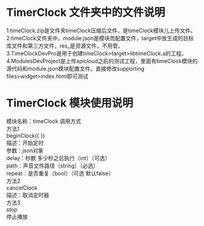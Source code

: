 # TimerClock 文件夹中的文件说明
1.timeClock.zip是文件夹timeClock压缩后文件，是timeClock模块儿上传文件。<br/>
2.timeClock文件夹中，module.json是模块而配置文件，target中放生成的目标库文件和第三方文件，res_是资源文件，不用管。<br/>
3.TimeClockDevPro是用于创建timeClock>target>libtimeClock.a的工程。<br/>
4.ModulesDevProject是上传apicloud之前的测试工程，里面有timeClock模块的源代码和module.json模块配置文件。直接修改supporting files>widget>index.html即可测试

# TimerClock 模块使用说明

模块名称：timeClock
调用方式<br/>
方法1<br/>
beginClock({ })<br/>
描述：开始定时<br/>
参数：json对象<br/>
delay：秒数 多少秒之后执行（int）（可选）<br/>
path：声音文件路径（string）（必选）<br/>
repeat：是否重复（bool）（可选 默认false）<br/>
方法2<br/>
cancelClock<br/>
描述：取消定时器<br/>
方法3<br/>
stop<br/>
停止播放
